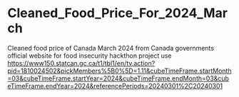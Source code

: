 # Cleaned_Food_Price_For_2024_March
Cleaned food price of Canada March 2024 from Canada governments official website for food insecurity hackthon project use https://www150.statcan.gc.ca/t1/tbl1/en/tv.action?pid=1810024502&pickMembers%5B0%5D=1.11&cubeTimeFrame.startMonth=03&cubeTimeFrame.startYear=2024&cubeTimeFrame.endMonth=03&cubeTimeFrame.endYear=2024&referencePeriods=20240301%2C20240301
